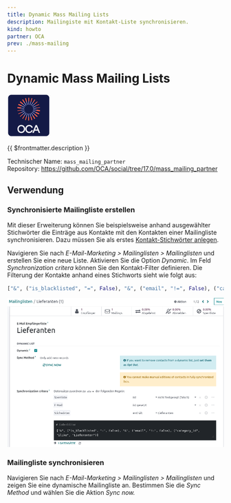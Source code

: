 ```yaml
---
title: Dynamic Mass Mailing Lists
description: Mailingiste mit Kontakt-Liste synchronisieren.
kind: howto
partner: OCA
prev: ./mass-mailing
---
```

# Dynamic Mass Mailing Lists
![icon_oca_app](attachments/icon_oca_app.png)

{{ $frontmatter.description }}

Technischer Name: `mass_mailing_partner`\
Repository: <https://github.com/OCA/social/tree/17.0/mass_mailing_partner>

## Verwendung

### Synchronisierte Mailingliste erstellen

Mit dieser Erweiterung können Sie beispielsweise anhand ausgewählter Stichwörter die Einträge aus Kontakte mit den Kontakten einer Mailingliste synchronisieren. Dazu müssen Sie als erstes [Kontakt-Stichwörter anlegen](Contacts.md#Kontakt-Stichwörter%20anlegen).

Navigieren Sie nach *E-Mail-Marketing > Mailinglisten > Mailinglisten* und erstellen Sie eine neue Liste. Aktivieren Sie die Option *Dynamic*. Im Feld *Synchronization critera* können Sie den Kontakt-Filter definieren. Die Filterung der Kontakte anhand eines Stichworts sieht wie folgt aus:

```python
["&", ("is_blacklisted", "=", False), "&", ("email", "!=", False), ("category_id", "ilike", "Lieferanten")]
```


![](attachments/Mass%20Mailing%20List%20Dynamic.png)

### Mailingliste synchronisieren

Navigieren Sie nach *E-Mail-Marketing > Mailinglisten > Mailinglisten* und zeigen Sie eine dynamische Mailingliste an. Bestimmen Sie die *Sync Method* und wählen Sie die Aktion *Sync now.*
